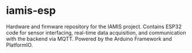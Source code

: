 # iamis-esp
Hardware and firmware repository for the IAMIS project. Contains ESP32 code for sensor interfacing, real-time data acquisition, and communication with the backend via MQTT. Powered by the Arduino Framework and PlatformIO.
